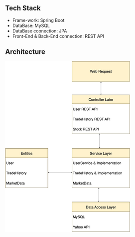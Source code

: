 ## Tech Stack
* Frame-work: Spring Boot
* DataBase: MySQL
* DataBase coonection: JPA
* Front-End & Back-End connection: REST API
## Architecture
<img src="./img/springboot.jpg"  width = "400x">
